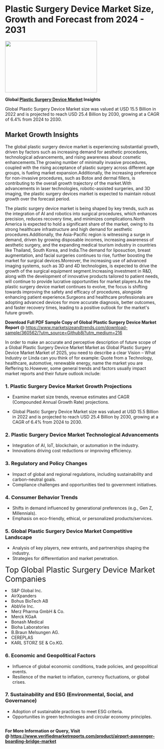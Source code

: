 <H1>Plastic Surgery Device Market Size, Growth and Forecast from 2024 - 2031</H1><img class="aligncenter size-medium wp-image-584254" src="https://thirdeyenews.in/wp-content/uploads/2024/09/Global-Market-Research-300x168.jpeg" alt="" width="300" height="168" /><p><strong>Global&nbsp;<a href="https://www.marketsizeandtrends.com/download-sample/360562/?utm_source=Github8j?utm_medium=216">Plastic Surgery Device Market</a> Insights</strong></p><p>Global Plastic Surgery Device Market size was valued at USD 15.5 Billion in 2022 and is projected to reach USD 25.4 Billion by 2030, growing at a CAGR of 6.4% from 2024 to 2030.</p><p><h2>Market Growth Insights</h2> <p>The global plastic surgery device market is experiencing substantial growth, driven by factors such as increasing demand for aesthetic procedures, technological advancements, and rising awareness about cosmetic enhancements.The growing number of minimally invasive procedures, coupled with the rising acceptance of plastic surgery across different age groups, is fueling market expansion.Additionally, the increasing preference for non-invasive procedures, such as Botox and dermal fillers, is contributing to the overall growth trajectory of the market.With advancements in laser technologies, robotic-assisted surgeries, and 3D imaging, the plastic surgery devices market is expected to maintain robust growth over the forecast period.</p> <p>The plastic surgery device market is being shaped by key trends, such as the integration of AI and robotics into surgical procedures, which enhances precision, reduces recovery time, and minimizes complications.North America is expected to hold a significant share of the market, owing to its strong healthcare infrastructure and high demand for aesthetic procedures.Additionally, the Asia-Pacific region is witnessing a surge in demand, driven by growing disposable incomes, increasing awareness of aesthetic surgery, and the expanding medical tourism industry in countries like Thailand, South Korea, and India.The demand for liposuction, breast augmentation, and facial surgeries continues to rise, further boosting the market for surgical devices.Moreover, the increasing use of advanced imaging systems, such as 3D and 4D technologies, is expected to drive the growth of the surgical equipment segment.Increasing investment in R&D, along with the development of innovative products tailored to patient needs, will continue to provide lucrative opportunities for market players.As the plastic surgery device market continues to evolve, the focus is shifting towards improving the safety and efficacy of procedures, alongside enhancing patient experience.Surgeons and healthcare professionals are adopting advanced devices for more accurate diagnosis, better outcomes, and faster recovery times, leading to a positive outlook for the market's future growth.<p><span class=""><strong>Download Full PDF Sample Copy of Global Plastic Surgery Device Market Report</strong> @ <a href="https://www.marketsizeandtrends.com/download-sample/360562/?utm_source=Github8j?utm_medium=216" target="_blank">https://www.marketsizeandtrends.com/download-sample/360562/?utm_source=Github8j?utm_medium=216</a></span></p><p>In order to make an accurate and perceptive description of future scope of a Global&nbsp;Plastic Surgery Device Market Market as Global&nbsp;Plastic Surgery Device Market Market of 2025, you need to describe a clear Vision &ndash; What Industry or Linda can you think of for example: Quote from a Technology, healthcare, automotive, renewable energy, name the market you are Reffering to.However, some general trends and factors usually impact market reports and their future outlook include:</p><h3>1.&nbsp;<strong>Plastic Surgery Device Market Growth Projections</strong></h3><ul><li>Examine market size trends, revenue estimates and CAGR (Compounded Annual Growth Rate) projections.</li><li><p>Global Plastic Surgery Device Market size was valued at USD 15.5 Billion in 2022 and is projected to reach USD 25.4 Billion by 2030, growing at a CAGR of 6.4% from 2024 to 2030.</p></li></ul><h3>2.&nbsp;<strong>Plastic Surgery Device Market Technological Advancements</strong></h3><ul><li>Integration of AI, IoT, blockchain, or automation in the industry.</li><li>Innovations driving cost reductions or improving efficiency.</li></ul><h3>3.&nbsp;<strong>Regulatory and Policy Changes</strong></h3><ul><li>Impact of global and regional regulations, including sustainability and carbon-neutral goals.</li><li>Compliance challenges and opportunities tied to government initiatives.</li></ul><h3>4.&nbsp;<strong>Consumer Behavior Trends</strong></h3><ul><li>Shifts in demand influenced by generational preferences (e.g., Gen Z, Millennials).</li><li>Emphasis on eco-friendly, ethical, or personalized products/services.</li></ul><h3>5.&nbsp;<strong>Global Plastic Surgery Device Market Competitive Landscape</strong></h3><ul><li>Analysis of key players, new entrants, and partnerships shaping the industry.</li><li>Strategies for differentiation and market penetration.</li></ul><p data-pm-slice="1 1 []"><span style="color: inherit; font-family: inherit; font-size: 25px;">Top Global Plastic Surgery Device Market Companies</span></p><div class="" data-test-id=""><p><li>S&P Global Inc.</li><li> AirXpanders</li><li> Bohus BioTech AB</li><li> AbbVie Inc.</li><li> Merz Pharma GmbH & Co.</li><li> Merck KGaA</li><li> Bonash Medical</li><li> Bioha Laboratories</li><li> B.Braun Melsungen AG.</li><li> CEREPLAS</li><li> KARL STORZ SE & Co.KG.</li></p></div><h3>6.&nbsp;<strong>Economic and Geopolitical Factors</strong></h3><ul><li>Influence of global economic conditions, trade policies, and geopolitical events.</li><li>Resilience of the market to inflation, currency fluctuations, or global crises.</li></ul><h3>7.&nbsp;<strong>Sustainability and ESG (Environmental, Social, and Governance)</strong></h3><ul><li>Adoption of sustainable practices to meet ESG criteria.</li><li>Opportunities in green technologies and circular economy principles.</li></ul><h2><strong style="font-size: 14px;">For More Information or Query, Visit @&nbsp;</strong><a style="background-color: #ffffff; font-size: 14px;" href="https://www.marketsizeandtrends.com/report/plastic-surgery-device-market/" target="_blank">https://www.verifiedmarketreports.com/product/airport-passenger-boarding-bridge-market</a></h2>